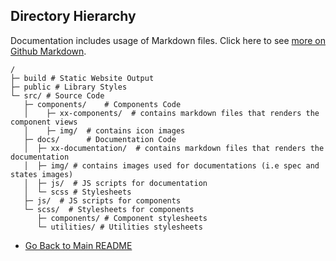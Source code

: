 ## Directory Hierarchy

Documentation includes usage of Markdown files. Click here to see [more on Github Markdown](https://guides.github.com/features/mastering-markdown/).

```
/
├─ build # Static Website Output
├─ public # Library Styles
└─ src/ # Source Code
   ├─ components/    # Components Code
   │    ├─ xx-components/  # contains markdown files that renders the component views
   │    ├─ img/  # contains icon images
   ├─ docs/      # Documentation Code
   │  ├─ xx-documentation/  # contains markdown files that renders the documentation
   │  ├─ img/ # contains images used for documentations (i.e spec and states images)
   │  ├─ js/  # JS scripts for documentation
   │  └─ scss # Stylesheets
   ├─ js/  # JS scripts for components
   └─ scss/  # Stylesheets for components
      ├─ components/ # Component stylesheets
      └─ utilities/ # Utilities stylesheets
```

- [Go Back to Main README](../README.md)
